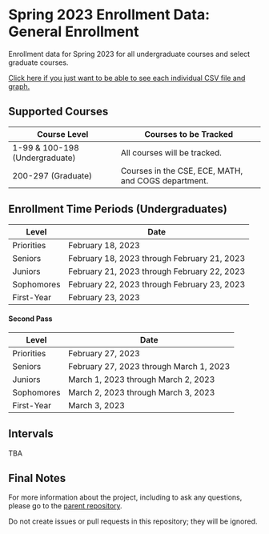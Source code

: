 # Spring 2023 Enrollment Data: General Enrollment
Enrollment data for Spring 2023 for all undergraduate courses and select graduate courses.

[Click here if you just want to be able to see each individual CSV file and graph.](https://github.com/UCSD-Historical-Enrollment-Data/2023Spring/blob/main/TOC.md)

## Supported Courses
| Course Level                   | Courses to be Tracked                               |
| ------------------------------ | --------------------------------------------------- |
| 1-99 & 100-198 (Undergraduate) | All courses will be tracked.                        |
| 200-297 (Graduate)             | Courses in the CSE, ECE, MATH, and COGS department. |

## Enrollment Time Periods (Undergraduates)
| Level                       | Date                                                    |
| --------------------------- | --------------------------------------------------------|
| Priorities                  | February 18, 2023                                       |
| Seniors                     | February 18, 2023 through February 21, 2023             |
| Juniors                     | February 21, 2023 through February 22, 2023             |
| Sophomores                  | February 22, 2023 through February 23, 2023             |
| First-Year                  | February 23, 2023                                       |


#### Second Pass

| Level                       | Date                                                    |
| --------------------------- | --------------------------------------------------------|
| Priorities                  | February 27, 2023                                       |
| Seniors                     | February 27, 2023 through March 1, 2023                 |
| Juniors                     | March 1, 2023 through March 2, 2023                     |
| Sophomores                  | March 2, 2023 through March 3, 2023                     |
| First-Year                  | March 3, 2023                                           |

## Intervals
TBA


## Final Notes
For more information about the project, including to ask any questions, please go to the [parent repository](https://github.com/ewang2002/UCSDHistEnrollData). 

Do not create issues or pull requests in this repository; they will be ignored. 
